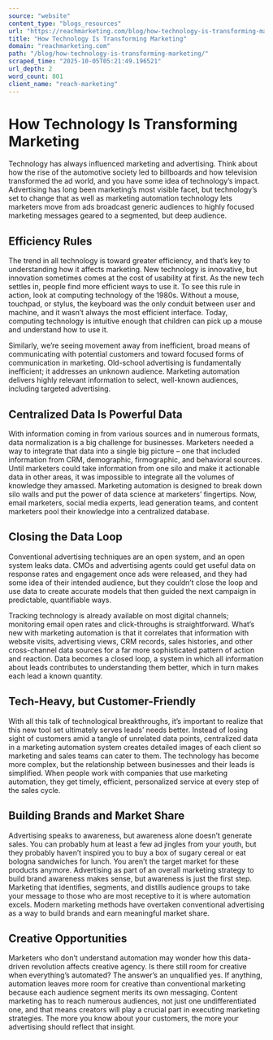```yaml
---
source: "website"
content_type: "blogs_resources"
url: "https://reachmarketing.com/blog/how-technology-is-transforming-marketing/"
title: "How Technology Is Transforming Marketing"
domain: "reachmarketing.com"
path: "/blog/how-technology-is-transforming-marketing/"
scraped_time: "2025-10-05T05:21:49.196521"
url_depth: 2
word_count: 801
client_name: "reach-marketing"
---
```


# How Technology Is Transforming Marketing

Technology has always influenced marketing and advertising. Think about how the rise of the automotive society led to billboards and how television transformed the ad world, and you have some idea of technology’s impact. Advertising has long been marketing’s most visible facet, but technology’s set to change that as well as marketing automation technology lets marketers move from ads broadcast generic audiences to highly focused marketing messages geared to a segmented, but deep audience.

## Efficiency Rules

The trend in all technology is toward greater efficiency, and that’s key to understanding how it affects marketing. New technology is innovative, but innovation sometimes comes at the cost of usability at first. As the new tech settles in, people find more efficient ways to use it. To see this rule in action, look at computing technology of the 1980s. Without a mouse, touchpad, or stylus, the keyboard was the only conduit between user and machine, and it wasn’t always the most efficient interface. Today, computing technology is intuitive enough that children can pick up a mouse and understand how to use it.

Similarly, we’re seeing movement away from inefficient, broad means of communicating with potential customers and toward focused forms of communication in marketing. Old-school advertising is fundamentally inefficient; it addresses an unknown audience. Marketing automation delivers highly relevant information to select, well-known audiences, including targeted advertising.

## Centralized Data Is Powerful Data

With information coming in from various sources and in numerous formats, data normalization is a big challenge for businesses. Marketers needed a way to integrate that data into a single big picture – one that included information from CRM, demographic, firmographic, and behavioral sources. Until marketers could take information from one silo and make it actionable data in other areas, it was impossible to integrate all the volumes of knowledge they amassed. Marketing automation is designed to break down silo walls and put the power of data science at marketers’ fingertips. Now, email marketers, social media experts, lead generation teams, and content marketers pool their knowledge into a centralized database.

## Closing the Data Loop

Conventional advertising techniques are an open system, and an open system leaks data. CMOs and advertising agents could get useful data on response rates and engagement once ads were released, and they had some idea of their intended audience, but they couldn’t close the loop and use data to create accurate models that then guided the next campaign in predictable, quantifiable ways.

Tracking technology is already available on most digital channels; monitoring email open rates and click-throughs is straightforward. What’s new with marketing automation is that it correlates that information with website visits, advertising views, CRM records, sales histories, and other cross-channel data sources for a far more sophisticated pattern of action and reaction. Data becomes a closed loop, a system in which all information about leads contributes to understanding them better, which in turn makes each lead a known quantity.

## Tech-Heavy, but Customer-Friendly

With all this talk of technological breakthroughs, it’s important to realize that this new tool set ultimately serves leads’ needs better. Instead of losing sight of customers amid a tangle of unrelated data points, centralized data in a marketing automation system creates detailed images of each client so marketing and sales teams can cater to them. The technology has become more complex, but the relationship between businesses and their leads is simplified. When people work with companies that use marketing automation, they get timely, efficient, personalized service at every step of the sales cycle.

## Building Brands and Market Share

Advertising speaks to awareness, but awareness alone doesn’t generate sales. You can probably hum at least a few ad jingles from your youth, but they probably haven’t inspired you to buy a box of sugary cereal or eat bologna sandwiches for lunch. You aren’t the target market for these products anymore. Advertising as part of an overall marketing strategy to build brand awareness makes sense, but awareness is just the first step. Marketing that identifies, segments, and distills audience groups to take your message to those who are most receptive to it is where automation excels. Modern marketing methods have overtaken conventional advertising as a way to build brands and earn meaningful market share.

## Creative Opportunities

Marketers who don’t understand automation may wonder how this data-driven revolution affects creative agency. Is there still room for creative when everything’s automated? The answer’s an unqualified yes. If anything, automation leaves more room for creative than conventional marketing because each audience segment merits its own messaging. Content marketing has to reach numerous audiences, not just one undifferentiated one, and that means creators will play a crucial part in executing marketing strategies. The more you know about your customers, the more your advertising should reflect that insight.